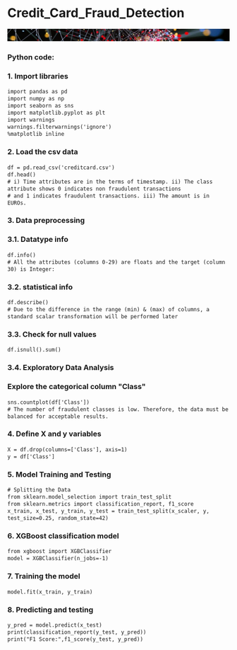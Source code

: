 # Credit_Card_Fraud_Detection

![Banner](docs/assets/images/banner_delgado4.jpg)

### Python code:

### 1. Import libraries
```
import pandas as pd
import numpy as np
import seaborn as sns
import matplotlib.pyplot as plt
import warnings
warnings.filterwarnings('ignore')
%matplotlib inline
```
### 2. Load the csv data
```
df = pd.read_csv('creditcard.csv')
df.head()
# i) Time attributes are in the terms of timestamp. ii) The class attribute shows 0 indicates non fraudulent transactions
# and 1 indicates fraudulent transactions. iii) The amount is in EUROs.
```
### 3. Data preprocessing
### 3.1. Datatype info
```
df.info()
# All the attributes (columns 0-29) are floats and the target (column 30) is Integer:
```
### 3.2. statistical info
```
df.describe()
# Due to the difference in the range (min) & (max) of columns, a standard scalar transformation will be performed later 
```
### 3.3. Check for null values
```
df.isnull().sum()
```
### 3.4. Exploratory Data Analysis
### Explore the categorical column "Class"
```
sns.countplot(df['Class'])
# The number of fraudulent classes is low. Therefore, the data must be balanced for acceptable results.
```
### 4. Define X and y variables
```
X = df.drop(columns=['Class'], axis=1)
y = df['Class']
```
### 5. Model Training and Testing
```
# Splitting the Data
from sklearn.model_selection import train_test_split
from sklearn.metrics import classification_report, f1_score
x_train, x_test, y_train, y_test = train_test_split(x_scaler, y, test_size=0.25, random_state=42)
```
### 6. XGBoost classification model
```
from xgboost import XGBClassifier
model = XGBClassifier(n_jobs=-1)
```
### 7. Training the model
```
model.fit(x_train, y_train)
```
### 8. Predicting and testing
```
y_pred = model.predict(x_test)
print(classification_report(y_test, y_pred))
print("F1 Score:",f1_score(y_test, y_pred))
```

